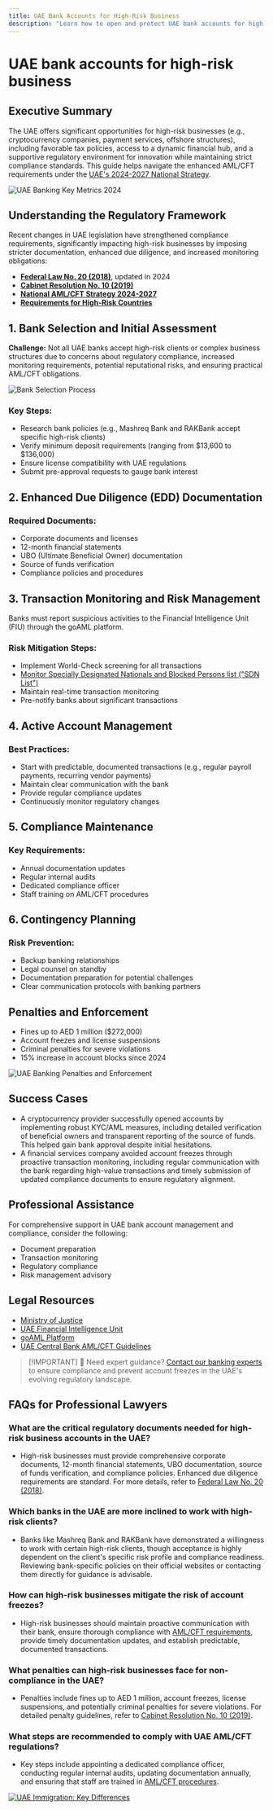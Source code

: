 ```yaml
---
title: UAE Bank Accounts for High-Risk Business
description: "Learn how to open and protect UAE bank accounts for high-risk businesses. Expert guide on compliance requirements, risk mitigation, and preventing account freezes in 2024."
---
```


# UAE bank accounts for high-risk business

## Executive Summary

The UAE offers significant opportunities for high-risk businesses (e.g., cryptocurrency companies, payment services, offshore structures), including favorable tax policies, access to a dynamic financial hub, and a supportive regulatory environment for innovation while maintaining strict compliance standards. This guide helps navigate the enhanced AML/CFT requirements under the [UAE's 2024-2027 National Strategy](https://www.mofa.gov.ae/en/mediahub/news/2024/9/5/5-9-2024-uae-uae).

![UAE Banking Key Metrics 2024](/content/uae-banking-stats.svg)

## Understanding the Regulatory Framework

Recent changes in UAE legislation have strengthened compliance requirements, significantly impacting high-risk businesses by imposing stricter documentation, enhanced due diligence, and increased monitoring obligations:

- **[Federal Law No. 20 (2018)](https://rulebook.centralbank.ae/en/rulebook/decree-federal-law-no-20-2018-anti-money-laundering-and-combating-financing-terrorism-and)**, updated in 2024
- **[Cabinet Resolution No. 10 (2019)](https://uaelegislation.gov.ae/en/legislations/1015/download)**
- **[National AML/CFT Strategy 2024-2027](https://www.namlcftc.gov.ae/en/more/uae-strategy/)**
- **[Requirements for High-Risk Countries](https://rulebook.centralbank.ae/en/rulebook/643-requirements-high-risk-countries)**

## 1. Bank Selection and Initial Assessment

**Challenge:** Not all UAE banks accept high-risk clients or complex business structures due to concerns about regulatory compliance, increased monitoring requirements, potential reputational risks, and ensuring practical AML/CFT obligations.

![Bank Selection Process](/content/bank-selection.svg)

### Key Steps:

- Research bank policies (e.g., Mashreq Bank and RAKBank accept specific high-risk clients)
- Verify minimum deposit requirements (ranging from \$13,600 to \$136,000)
- Ensure license compatibility with UAE regulations
- Submit pre-approval requests to gauge bank interest

## 2. Enhanced Due Diligence (EDD) Documentation

### Required Documents:

- Corporate documents and licenses
- 12-month financial statements
- UBO (Ultimate Beneficial Owner) documentation
- Source of funds verification
- Compliance policies and procedures

## 3. Transaction Monitoring and Risk Management

Banks must report suspicious activities to the Financial Intelligence Unit (FIU) through the goAML platform.

### Risk Mitigation Steps:

- Implement World-Check screening for all transactions
- [Monitor Specially Designated Nationals and Blocked Persons list ("SDN List")](https://sanctionssearch.ofac.treas.gov/)
- Maintain real-time transaction monitoring
- Pre-notify banks about significant transactions

## 4. Active Account Management

### Best Practices:

- Start with predictable, documented transactions (e.g., regular payroll payments, recurring vendor payments)
- Maintain clear communication with the bank
- Provide regular compliance updates
- Continuously monitor regulatory changes

## 5. Compliance Maintenance

### Key Requirements:

- Annual documentation updates
- Regular internal audits
- Dedicated compliance officer
- Staff training on AML/CFT procedures

## 6. Contingency Planning

### Risk Prevention:

- Backup banking relationships
- Legal counsel on standby
- Documentation preparation for potential challenges
- Clear communication protocols with banking partners

## Penalties and Enforcement

- Fines up to AED 1 million (\$272,000)
- Account freezes and license suspensions
- Criminal penalties for severe violations
- 15% increase in account blocks since 2024

![UAE Banking Penalties and Enforcement](/content/penalties-enforcement.svg)

## Success Cases

- A cryptocurrency provider successfully opened accounts by implementing robust KYC/AML measures, including detailed verification of beneficial owners and transparent reporting of the source of funds. This helped gain bank approval despite initial hesitations.
- A financial services company avoided account freezes through proactive transaction monitoring, including regular communication with the bank regarding high-value transactions and timely submission of updated compliance documents to ensure regulatory alignment.

## Professional Assistance

For comprehensive support in UAE bank account management and compliance, consider the following:

- Document preparation
- Transaction monitoring
- Regulatory compliance
- Risk management advisory

## Legal Resources

- [Ministry of Justice](https://www.moj.gov.ae)
- [UAE Financial Intelligence Unit](https://www.uaefiu.gov.ae)
- [goAML Platform](https://goaml.ae)
- [UAE Central Bank AML/CFT Guidelines](https://www.centralbank.ae/en/our-operations/anti-money-laundering-aml/)

> [!IMPORTANT] 💜 Need expert guidance?
> [Contact our banking experts](../../resources/contacts) to ensure compliance and prevent account freezes in the UAE's evolving regulatory landscape.

## FAQs for Professional Lawyers

### What are the critical regulatory documents needed for high-risk business accounts in the UAE?

- High-risk businesses must provide comprehensive corporate documents, 12-month financial statements, UBO documentation, source of funds verification, and compliance policies. Enhanced due diligence requirements are standard. For more details, refer to [Federal Law No. 20 (2018)](https://rulebook.centralbank.ae/en/rulebook/decree-federal-law-no-20-2018-anti-money-laundering-and-combating-financing-terrorism-and).

### Which banks in the UAE are more inclined to work with high-risk clients?

- Banks like Mashreq Bank and RAKBank have demonstrated a willingness to work with certain high-risk clients, though acceptance is highly dependent on the client's specific risk profile and compliance readiness. Reviewing bank-specific policies on their official websites or contacting them directly for guidance is advisable.

### How can high-risk businesses mitigate the risk of account freezes?

- High-risk businesses should maintain proactive communication with their bank, ensure thorough compliance with [AML/CFT requirements](https://www.centralbank.ae/en/our-operations/anti-money-laundering-aml/), provide timely documentation updates, and establish predictable, documented transactions.

### What penalties can high-risk businesses face for non-compliance in the UAE?

- Penalties include fines up to AED 1 million, account freezes, license suspensions, and potentially criminal penalties for severe violations. For detailed penalty guidelines, refer to [Cabinet Resolution No. 10 (2019)](https://uaelegislation.gov.ae/en/legislations/1015/download).

### What steps are recommended to comply with UAE AML/CFT regulations?

- Key steps include appointing a dedicated compliance officer, conducting regular internal audits, updating documentation annually, and ensuring that staff are trained in [AML/CFT procedures](https://rulebook.centralbank.ae/en/rulebook/cabinet-decision-58-2020-beneficial-owner-procedures).

[![UAE Immigration: Key Differences](/content/uae-immigration.svg)](../company-registration/benefits-problems.md)
